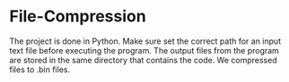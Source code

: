 # File-Compression


The project is done in Python.
Make sure set the correct path for an input text file before executing the program.
The output files from the program are stored in the same directory that contains the code.
We compressed files to .bin files.
